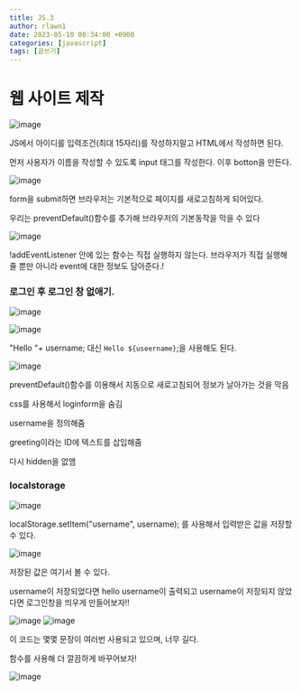```yaml
---
title: JS.3
author: rlawn1
date: 2023-05-10 00:34:00 +0900
categories: [javascript]
tags: [글쓰기]
---
```


# 웹 사이트 제작

![image](https://github.com/rlawn1/rlawn1.github.io/assets/129610352/9153f009-b779-4d2a-beef-40bd9842e9b1)

JS에서 아이디를 입력조건(최대 15자리)를 작성하지말고 HTML에서 작성하면 된다. 

먼저 사용자가 이름을 작성할 수 있도록 input 태그를 작성한다. 이후 botton을 만든다.

 
![image](https://github.com/rlawn1/rlawn1.github.io/assets/129610352/a391248a-7017-4c03-8aa3-94e3b4fc0518)

form을 submit하면 브라우저는 기본적으로 페이지를 새로고침하게 되어있다.

우리는 preventDefault()함수를 추가해 브라우저의 기본동작을 막을 수 있다

![image](https://github.com/rlawn1/rlawn1.github.io/assets/129610352/33df622e-d325-47d8-b220-f216019c013f)

!addEventListener 안에 있는 함수는 직접 실행하지 않는다. 브라우저가 직접 실행해줄 뿐만 아니라 event에 대한 정보도 담아준다.!

### 로그인 후 로그인 창 없애기.

![image](https://github.com/rlawn1/rlawn1.github.io/assets/129610352/8c8df0cf-d2e4-4bf2-b63a-8ce182782bf1)

![image](https://github.com/rlawn1/rlawn1.github.io/assets/129610352/b8937336-0d3e-4efb-8253-ee81bb0545e8)

"Hello "+ username; 대신 `Hello ${useername}`;을 사용해도 된다. 

![image](https://github.com/rlawn1/rlawn1.github.io/assets/129610352/098d282f-a054-41cb-9fbe-78a59a131973)

preventDefault()함수를 이용해서 지동으로 새로고침되어 정보가 날아가는 것을 막음

css를 사용해서 loginform을 숨김

username을 정의해줌

greeting이라는 ID에 텍스트를 삽입해줌

다시 hidden을 없앰

### localstorage

![image](https://github.com/rlawn1/rlawn1.github.io/assets/129610352/cdfc9981-4b3e-4dbb-82fe-7941582d0529)

localStorage.setItem("username", username); 를 사용해서 입력받은 값을 저장할 수 있다.

![image](https://github.com/rlawn1/rlawn1.github.io/assets/129610352/73f2be31-fa7c-4c3e-a304-79de585f736a)

저장된 값은 여기서 볼 수 있다.

username이 저장되었다면 hello username이 출력되고 username이 저장되지 않았다면 로그인창을 띄우게 만들어보자!!

![image](https://github.com/rlawn1/rlawn1.github.io/assets/129610352/37c73dc1-a32b-4d17-9053-57aef635733c)
![image](https://github.com/rlawn1/rlawn1.github.io/assets/129610352/31c6a819-134f-44e5-9c6f-b19c54ed21cb)

이 코드는 몇몇 문장이 여러번 사용되고 있으며, 너무 길다.

함수를 사용해 더 깔끔하게 바꾸어보자!

![image](https://github.com/rlawn1/rlawn1.github.io/assets/129610352/72dde86d-6c69-4a94-b362-665fae8cf7b8)








